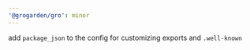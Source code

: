 ```yaml
---
'@grogarden/gro': minor
---
```


add `package_json` to the config for customizing exports and `.well-known`
